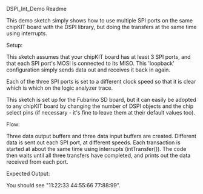 DSPI_Int_Demo Readme

This demo sketch simply shows how to use multiple SPI ports
on the same chipKIT board with the DSPI library, but doing the
transfers at the same time using interrupts.

Setup:

This sketch assumes that your chipKIT board has at least 3 SPI ports,
and that each SPI port's MOSI is connected to its MISO. This 'loopback'
configuration simply sends data out and receives it back in again. 

Each of the three SPI ports is set to a different clock speed so that
it is clear which is which on the logic analyzer trace.

This sketch is set up for the Fubarino SD board, but it can easily 
be adopted to any chipKIT board by changing the number of DSPI objects
and the chip select pins (if necessary - it's fine to leave them
at their default values too).

Flow:

Three data output buffers and three data input buffers are created.
Different data is sent out each SPI port, at different speeds.
Each transaction is started at about the same time using interrupts
(intTransfer()). The code then waits until all three transfers have
completed, and prints out the data received from each port.

Expected Output:

You should see "11:22:33  44:55:66  77:88:99".
